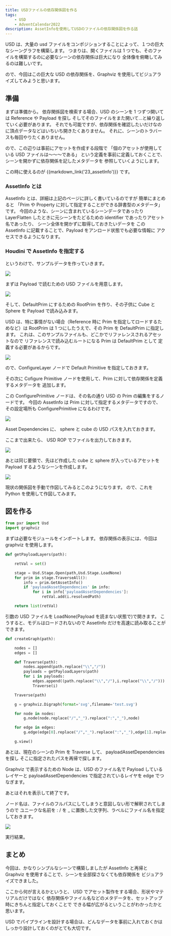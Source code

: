 ```yaml
---
title: USDファイルの依存関係図を作る
tags:
    - USD
    - AdventCalendar2022
description: AssetInfoを使用してUSDのファイルの依存関係図を作る話
---
```


USD は、大量の usd ファイルをコンポジションすることによって、１つの巨大なシーングラフを構築します。
つまりは、開くファイルは 1 つでも、そのファイルを構築するのに必要なシーンの依存関係は巨大になり
全体像を俯瞰してみるのは難しいです。

ので、今回はこの巨大な USD の依存関係を、Graphviz を使用してビジュアライズしてみようと思います。

## 準備

まずは準備から。
依存関係図を検索する場合、USD のシーンを 1 つずつ開いては Reference や Payload を探し
そしてそのファイルをまた開いて...と繰り返していく必要があります。
それでも可能ですが、依存関係を確認したいだけなのに頂点データなどはいちいち開きたくありません。
それに、シーンのトラバースも毎回やりたくありません。

ので、この辺りは事前にアセットを作成する段階で
「個のアセットが使用している USD ファイルは～～～である」
という定義を事前に定義しておくことで、シーンを開かずに依存関係を記したメタデータを
参照していくようにします。

この時に使えるのが {{markdown_link('23_assetInfo')}} です。

### AssetInfo とは

AssetInfo とは、詳細は上記のページに詳しく書いているのですが
簡単にまとめると
「Prim や Property に対して指定することができる辞書型のメタデータ」
です。
今回のような、シーンに含まれているシーンデータであったり
LayerFlatten したときに元シーンをたどるための identifier であったりアセット名であったり、
シーン全体を開かずに取得しておきたいデータを
この AssetInfo に記載することで、Payload をアンロード状態でも必要な情報に
アクセスできるようになります。

### Houdini で AssetInfo を指定する

というわけで、サンプルデータを作っていきます。

![](https://gyazo.com/c2b55ff5d0dc1899cb204277dc67d189.png)

まずは Payload で読むための USD ファイルを用意します。

![](https://gyazo.com/0e2cb5079f2a5313ca6d4e347738dfce.png)

そして、DefaultPrim にするための RootPrim を作り、その子供に Cube と Sphere を
Payload で読み込みます。

USD は、特に事情がない場合（Reference 時に Prim を指定してロードするためなど）は
RootPrim は 1 つにしたうえで、その Prim を DefaultPrim に指定します。
これは、このサンプルファイルも、どこかでリファレンスされるアセットなので
リファレンスで読み込むルートになる Prim は DefaultPrim として
定義する必要があるからです。

![](https://gyazo.com/628f9aa61aee3e1b3f0c2182c63c06ab.png)

ので、ConfigureLayer ノードで Default Primitive を指定しておきます。

その次に Cofigure Primitive ノードを使用して、Prim に対して依存関係を定義するメタデータを
追加します。

この ConfigurePrimitive ノードは、その名の通り USD の Prim の編集をするノードです。
今回の AssetInfo は Prim に対して指定するメタデータですので、
その設定場所も ConfigurePrimitive になるわけです。

![](https://gyazo.com/18065665c44b8eb4db91540e1629fdc3.png)

Asset Dependencies に、 sphere と cube の USD パスを入れておきます。

ここまで出来たら、 USD ROP でファイルを出力しておきます。

![](https://gyazo.com/dfea67269ec509961d26b8593cde3186.png)

あとは同じ要領で、先ほど作成した cube と sphere が入っているアセットを
Payload するようなシーンを作成します。

![](https://gyazo.com/cc598d59f0b2a7e5f147cf134982e813.png)

現状の関係図を手動で作図してみるとこのようになります。
ので、これを Python を使用して作図してみます。

## 図を作る

```python
from pxr import Usd
import graphviz
```

まずは必要なモジュールをインポートします。
依存関係の表示には、今回は graphviz を使用します。

```python
def getPayloadLayers(path):

    retVal = set()

    stage = Usd.Stage.Open(path,Usd.Stage.LoadNone)
    for prim in stage.TraverseAll():
        info = prim.GetAssetInfo()
        if 'payloadAssetDependencies' in info:
            for i in info['payloadAssetDependencies']:
                retVal.add(i.resolvedPath)

    return list(retVal)
```

引数の USD ファイルを LoadNone(Payload を読まない状態で)で開きます。
こうすると、モデルはロードされないので AssetInfo だけを高速に読み取ることができます。

```python
def createGraph(path):

    nodes = []
    edges = []

    def Traverse(path):
        nodes.append(path.replace("\\","/"))
        payloads = getPayloadLayers(path)
        for i in payloads:
            edges.append((path.replace("\\","/"),i.replace("\\","/")))
            Traverse(i)

    Traverse(path)

    g = graphviz.Digraph(format='svg',filename='test.svg')

    for node in nodes:
        g.node(node.replace("/","_").replace(":","_"),node)

    for edge in edges:
        g.edge(edge[0].replace("/","_").replace(":","_"),edge[1].replace("/","_").replace(":","_"))

    g.view()
```

あとは、現在のシーンの Prim を Traverse して、 payloadAssetDependencies を探し
そこに指定されたパスを再帰で探します。

Graphviz で表示するための Node は、USD のファイル名で
Payload しているレイヤーと payloadAssetDependencies で指定されているレイヤを
edge でつなぎます。

あとはそれを表示して終了です。

ノード名は、ファイルのフルパスにしてしまうと意図しない形で解釈されてしまうので
ユニークな名前を : / を \_ に置換した文字列、ラベルにファイル名を指定しておきます。

![](https://gyazo.com/a3ccce6a1a9979a756fea615d0784dbb.png)

実行結果。

## まとめ

今回は、かなりシンプルなシーンで構築しましたが
AssetInfo と再帰と Graphviz を使用することで、シーンを全部探さなくても依存関係を
ビジュアライズできました。

ここから何が言えるかというと、
USD でアセット製作をする場合、形状やマテリアルだけではなく
依存関係やファイル名などのメタデータを、セットアップ時にきちんと指定しておくことで
できる幅が広がるということがわかったかと思います。

USD でパイプラインを設計する場合は、どんなデータを事前に入れておくかは
しっかり設計しておくのがとても大切です。
